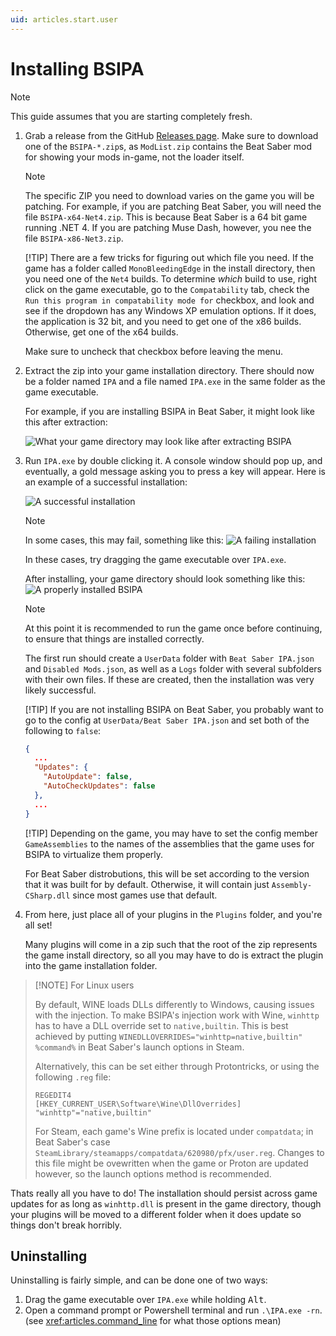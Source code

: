 ```yaml
---
uid: articles.start.user
---
```


# Installing BSIPA

> [!NOTE]
> This guide assumes that you are starting completely fresh.

 1. Grab a release from the GitHub [Releases page](https://github.com/beat-saber-modding-group/BSIPAPlus/releases).
    Make sure to download one of the `BSIPA-*.zip`s, as `ModList.zip` contains the Beat Saber mod for showing your mods in-game, not the loader itself.

    > [!NOTE]
    > The specific ZIP you need to download varies on the game you will be patching. For example, if you are patching Beat Saber, you will need the file
    > `BSIPA-x64-Net4.zip`. This is because Beat Saber is a 64 bit game running .NET 4. If you are patching Muse Dash, however, you nee the file
    > `BSIPA-x86-Net3.zip`.
    >
    > [!TIP]
    > There are a few tricks for figuring out which file you need. If the game has a folder called `MonoBleedingEdge` in the install directory, then you
    > need one of the `Net4` builds. To determine *which* build to use, right click on the game executable, go to the `Compatability` tab, check the
    > `Run this program in compatability mode for` checkbox, and look and see if the dropdown has any Windows XP emulation options. If it does, the
    > application is 32 bit, and you need to get one of the x86 builds. Otherwise, get one of the x64 builds.
    >
    > Make sure to uncheck that checkbox before leaving the menu.

 2. Extract the zip into your game installation directory. There should now be a folder named `IPA` and a file named `IPA.exe` in
    the same folder as the game executable.

    For example, if you are installing BSIPA in Beat Saber, it might look like this after extraction:

    ![What your game directory may look like after extracting BSIPA](../images/install-extracted.png)

 3. Run `IPA.exe` by double clicking it. A console window should pop up, and eventually, a gold message asking you to press a key
    will appear. Here is an example of a successful installation:

    ![A successful installation](../images/install-successful.png)

    > [!NOTE]
    > In some cases, this may fail, something like this: ![A failing installation](../images/install-failed.png)
    >
    > In these cases, try dragging the game executable over `IPA.exe`.

    After installing, your game directory should look something like this:
    ![A properly installed BSIPA](../images/install-correct.png)

    > [!NOTE]
    > At this point it is recommended to run the game once before continuing, to ensure that things are installed correctly.
    >
    > The first run should create a `UserData` folder with `Beat Saber IPA.json` and `Disabled Mods.json`, as well as a
    > `Logs` folder with several subfolders with their own files. If these are created, then the installation was very
    > likely successful.
    >
    > [!TIP]
    > If you are not installing BSIPA on Beat Saber, you probably want to go to the config at `UserData/Beat Saber IPA.json`
    > and set both of the following to `false`:
    >
    > ```json
    > {
    >   ...
    >   "Updates": {
    >     "AutoUpdate": false,
    >     "AutoCheckUpdates": false
    >   },
    >   ...
    > }
    > ```
    >
    > [!TIP]
    > Depending on the game, you may have to set the config member `GameAssemblies` to the names of the assemblies
    > that the game uses for BSIPA to virtualize them properly.
    >
    > For Beat Saber distrobutions, this will be set according to the version that it was built for by default.
    > Otherwise, it will contain just `Assembly-CSharp.dll` since most games use that default.

 4. From here, just place all of your plugins in the `Plugins` folder, and you're all set!

    Many plugins will come in a zip such that the root of the zip represents the game install directory, so all you may have to
    do is extract the plugin into the game installation folder.

> [!NOTE] For Linux users
>
> By default, WINE loads DLLs differently to Windows, causing issues with the injection. To make BSIPA's injection work
> with Wine, `winhttp` has to have a DLL override set to `native,builtin`. This is best achieved by putting
> `WINEDLLOVERRIDES="winhttp=native,builtin" %command%` in Beat Saber's launch options in Steam.
>
> Alternatively, this can be set either through Protontricks, or using the following
> `.reg` file:
>
> ```reg
> REGEDIT4
> [HKEY_CURRENT_USER\Software\Wine\DllOverrides]
> "winhttp"="native,builtin"
> ```
>
> For Steam, each game's Wine prefix is located under `compatdata`; in Beat Saber's case `SteamLibrary/steamapps/compatdata/620980/pfx/user.reg`.
> Changes to this file might be ovewritten when the game or Proton are updated however, so the launch options method is
> recommended.

Thats really all you have to do! The installation should persist across game updates for as long as `winhttp.dll` is present in
the game directory, though your plugins will be moved to a different folder when it does update so things don't break horribly.

## Uninstalling

Uninstalling is fairly simple, and can be done one of two ways:

1. Drag the game executable over `IPA.exe` while holding <kbd>Alt</kbd>.
2. Open a command prompt or Powershell terminal and run `.\IPA.exe -rn`. (see <xref:articles.command_line> for what those options mean)

